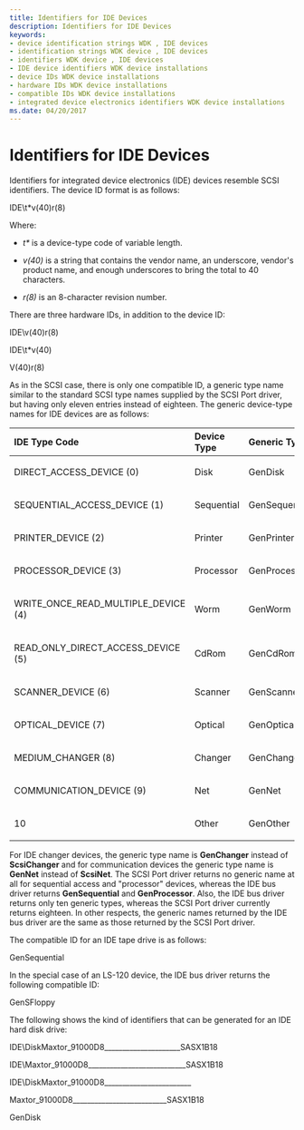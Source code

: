 ```yaml
---
title: Identifiers for IDE Devices
description: Identifiers for IDE Devices
keywords:
- device identification strings WDK , IDE devices
- identification strings WDK device , IDE devices
- identifiers WDK device , IDE devices
- IDE device identifiers WDK device installations
- device IDs WDK device installations
- hardware IDs WDK device installations
- compatible IDs WDK device installations
- integrated device electronics identifiers WDK device installations
ms.date: 04/20/2017
---
```


# Identifiers for IDE Devices





Identifiers for integrated device electronics (IDE) devices resemble SCSI identifiers. The device ID format is as follows:

IDE\\t\*v(40)r(8)

Where:

- *t\** is a device-type code of variable length.

- *v(40)* is a string that contains the vendor name, an underscore, vendor's product name, and enough underscores to bring the total to 40 characters.

- *r(8)* is an 8-character revision number.

There are three hardware IDs, in addition to the device ID:

IDE\\v(40)r(8)

IDE\\t\*v(40)

V(40)r(8)

As in the SCSI case, there is only one compatible ID, a generic type name similar to the standard SCSI type names supplied by the SCSI Port driver, but having only eleven entries instead of eighteen. The generic device-type names for IDE devices are as follows:

<table>
<colgroup>
<col width="25%" />
<col width="25%" />
<col width="25%" />
<col width="25%" />
</colgroup>
<thead>
<tr class="header">
<th align="left">IDE Type Code</th>
<th align="left">Device Type</th>
<th align="left">Generic Type</th>
<th align="left">Peripheral ID</th>
</tr>
</thead>
<tbody>
<tr class="odd">
<td align="left"><p>DIRECT_ACCESS_DEVICE (0)</p></td>
<td align="left"><p>Disk</p></td>
<td align="left"><p>GenDisk</p></td>
<td align="left"><p>DiskPeripheral</p></td>
</tr>
<tr class="even">
<td align="left"><p>SEQUENTIAL_ACCESS_DEVICE (1)</p></td>
<td align="left"><p>Sequential</p></td>
<td align="left"><p>GenSequential</p></td>
<td align="left"><p>TapePeripheral</p></td>
</tr>
<tr class="odd">
<td align="left"><p>PRINTER_DEVICE (2)</p></td>
<td align="left"><p>Printer</p></td>
<td align="left"><p>GenPrinter</p></td>
<td align="left"><p>PrinterPeripheral</p></td>
</tr>
<tr class="even">
<td align="left"><p>PROCESSOR_DEVICE (3)</p></td>
<td align="left"><p>Processor</p></td>
<td align="left"><p>GenProcessor</p></td>
<td align="left"><p>OtherPeripheral</p></td>
</tr>
<tr class="odd">
<td align="left"><p>WRITE_ONCE_READ_MULTIPLE_DEVICE (4)</p></td>
<td align="left"><p>Worm</p></td>
<td align="left"><p>GenWorm</p></td>
<td align="left"><p>WormPeripheral</p></td>
</tr>
<tr class="even">
<td align="left"><p>READ_ONLY_DIRECT_ACCESS_DEVICE (5)</p></td>
<td align="left"><p>CdRom</p></td>
<td align="left"><p>GenCdRom</p></td>
<td align="left"><p>CdRomPeripheral</p></td>
</tr>
<tr class="odd">
<td align="left"><p>SCANNER_DEVICE (6)</p></td>
<td align="left"><p>Scanner</p></td>
<td align="left"><p>GenScanner</p></td>
<td align="left"><p>ScannerPeripheral</p></td>
</tr>
<tr class="even">
<td align="left"><p>OPTICAL_DEVICE (7)</p></td>
<td align="left"><p>Optical</p></td>
<td align="left"><p>GenOptical</p></td>
<td align="left"><p>OpticalDiskPeripheral</p></td>
</tr>
<tr class="odd">
<td align="left"><p>MEDIUM_CHANGER (8)</p></td>
<td align="left"><p>Changer</p></td>
<td align="left"><p>GenChanger</p></td>
<td align="left"><p>MediumChangerPeripheral</p></td>
</tr>
<tr class="even">
<td align="left"><p>COMMUNICATION_DEVICE (9)</p></td>
<td align="left"><p>Net</p></td>
<td align="left"><p>GenNet</p></td>
<td align="left"><p>CommunicationsPeripheral</p></td>
</tr>
<tr class="odd">
<td align="left"><p>10</p></td>
<td align="left"><p>Other</p></td>
<td align="left"><p>GenOther</p></td>
<td align="left"><p>OtherPeripheral</p></td>
</tr>
</tbody>
</table>

 

For IDE changer devices, the generic type name is **GenChanger** instead of **ScsiChanger** and for communication devices the generic type name is **GenNet** instead of **ScsiNet**. The SCSI Port driver returns no generic name at all for sequential access and "processor" devices, whereas the IDE bus driver returns **GenSequential** and **GenProcessor**. Also, the IDE bus driver returns only ten generic types, whereas the SCSI Port driver currently returns eighteen. In other respects, the generic names returned by the IDE bus driver are the same as those returned by the SCSI Port driver.

The compatible ID for an IDE tape drive is as follows:

GenSequential

In the special case of an LS-120 device, the IDE bus driver returns the following compatible ID:

GenSFloppy

The following shows the kind of identifiers that can be generated for an IDE hard disk drive:

IDE\\DiskMaxtor_91000D8_____________________SASX1B18

IDE\\Maxtor_91000D8___________________________SASX1B18

IDE\\DiskMaxtor_91000D8________________________

Maxtor_91000D8__________________________SASX1B18

GenDisk

 

 





